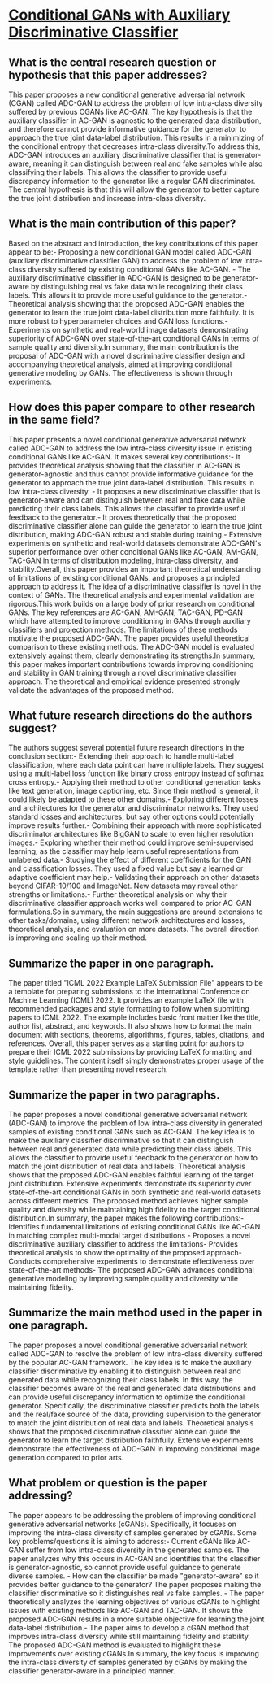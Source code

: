 # [Conditional GANs with Auxiliary Discriminative Classifier](https://arxiv.org/abs/2107.10060)

## What is the central research question or hypothesis that this paper addresses?

This paper proposes a new conditional generative adversarial network (CGAN) called ADC-GAN to address the problem of low intra-class diversity suffered by previous CGANs like AC-GAN. The key hypothesis is that the auxiliary classifier in AC-GAN is agnostic to the generated data distribution, and therefore cannot provide informative guidance for the generator to approach the true joint data-label distribution. This results in a minimizing of the conditional entropy that decreases intra-class diversity.To address this, ADC-GAN introduces an auxiliary discriminative classifier that is generator-aware, meaning it can distinguish between real and fake samples while also classifying their labels. This allows the classifier to provide useful discrepancy information to the generator like a regular GAN discriminator. The central hypothesis is that this will allow the generator to better capture the true joint distribution and increase intra-class diversity.


## What is the main contribution of this paper?

Based on the abstract and introduction, the key contributions of this paper appear to be:- Proposing a new conditional GAN model called ADC-GAN (auxiliary discriminative classifier GAN) to address the problem of low intra-class diversity suffered by existing conditional GANs like AC-GAN. - The auxiliary discriminative classifier in ADC-GAN is designed to be generator-aware by distinguishing real vs fake data while recognizing their class labels. This allows it to provide more useful guidance to the generator.- Theoretical analysis showing that the proposed ADC-GAN enables the generator to learn the true joint data-label distribution more faithfully. It is more robust to hyperparameter choices and GAN loss functions.- Experiments on synthetic and real-world image datasets demonstrating superiority of ADC-GAN over state-of-the-art conditional GANs in terms of sample quality and diversity.In summary, the main contribution is the proposal of ADC-GAN with a novel discriminative classifier design and accompanying theoretical analysis, aimed at improving conditional generative modeling by GANs. The effectiveness is shown through experiments.


## How does this paper compare to other research in the same field?

This paper presents a novel conditional generative adversarial network called ADC-GAN to address the low intra-class diversity issue in existing conditional GANs like AC-GAN. It makes several key contributions:- It provides theoretical analysis showing that the classifier in AC-GAN is generator-agnostic and thus cannot provide informative guidance for the generator to approach the true joint data-label distribution. This results in low intra-class diversity. - It proposes a new discriminative classifier that is generator-aware and can distinguish between real and fake data while predicting their class labels. This allows the classifier to provide useful feedback to the generator.- It proves theoretically that the proposed discriminative classifier alone can guide the generator to learn the true joint distribution, making ADC-GAN robust and stable during training.- Extensive experiments on synthetic and real-world datasets demonstrate ADC-GAN's superior performance over other conditional GANs like AC-GAN, AM-GAN, TAC-GAN in terms of distribution modeling, intra-class diversity, and stability.Overall, this paper provides an important theoretical understanding of limitations of existing conditional GANs, and proposes a principled approach to address it. The idea of a discriminative classifier is novel in the context of GANs. The theoretical analysis and experimental validation are rigorous.This work builds on a large body of prior research on conditional GANs. The key references are AC-GAN, AM-GAN, TAC-GAN, PD-GAN which have attempted to improve conditioning in GANs through auxiliary classifiers and projection methods. The limitations of these methods motivate the proposed ADC-GAN. The paper provides useful theoretical comparison to these existing methods. The ADC-GAN model is evaluated extensively against them, clearly demonstrating its strengths.In summary, this paper makes important contributions towards improving conditioning and stability in GAN training through a novel discriminative classifier approach. The theoretical and empirical evidence presented strongly validate the advantages of the proposed method.


## What future research directions do the authors suggest?

The authors suggest several potential future research directions in the conclusion section:- Extending their approach to handle multi-label classification, where each data point can have multiple labels. They suggest using a multi-label loss function like binary cross entropy instead of softmax cross entropy.- Applying their method to other conditional generation tasks like text generation, image captioning, etc. Since their method is general, it could likely be adapted to these other domains.- Exploring different losses and architectures for the generator and discriminator networks. They used standard losses and architectures, but say other options could potentially improve results further.- Combining their approach with more sophisticated discriminator architectures like BigGAN to scale to even higher resolution images.- Exploring whether their method could improve semi-supervised learning, as the classifier may help learn useful representations from unlabeled data.- Studying the effect of different coefficients for the GAN and classification losses. They used a fixed value but say a learned or adaptive coefficient may help.- Validating their approach on other datasets beyond CIFAR-10/100 and ImageNet. New datasets may reveal other strengths or limitations.- Further theoretical analysis on why their discriminative classifier approach works well compared to prior AC-GAN formulations.So in summary, the main suggestions are around extensions to other tasks/domains, using different network architectures and losses, theoretical analysis, and evaluation on more datasets. The overall direction is improving and scaling up their method.


## Summarize the paper in one paragraph.

The paper titled "ICML 2022 Example LaTeX Submission File" appears to be a template for preparing submissions to the International Conference on Machine Learning (ICML) 2022. It provides an example LaTeX file with recommended packages and style formatting to follow when submitting papers to ICML 2022. The example includes basic front matter like the title, author list, abstract, and keywords. It also shows how to format the main document with sections, theorems, algorithms, figures, tables, citations, and references. Overall, this paper serves as a starting point for authors to prepare their ICML 2022 submissions by providing LaTeX formatting and style guidelines. The content itself simply demonstrates proper usage of the template rather than presenting novel research.


## Summarize the paper in two paragraphs.

The paper proposes a novel conditional generative adversarial network (ADC-GAN) to improve the problem of low intra-class diversity in generated samples of existing conditional GANs such as AC-GAN. The key idea is to make the auxiliary classifier discriminative so that it can distinguish between real and generated data while predicting their class labels. This allows the classifier to provide useful feedback to the generator on how to match the joint distribution of real data and labels. Theoretical analysis shows that the proposed ADC-GAN enables faithful learning of the target joint distribution. Extensive experiments demonstrate its superiority over state-of-the-art conditional GANs in both synthetic and real-world datasets across different metrics. The proposed method achieves higher sample quality and diversity while maintaining high fidelity to the target conditional distribution.In summary, the paper makes the following contributions:- Identifies fundamental limitations of existing conditional GANs like AC-GAN in matching complex multi-modal target distributions - Proposes a novel discriminative auxiliary classifier to address the limitations- Provides theoretical analysis to show the optimality of the proposed approach- Conducts comprehensive experiments to demonstrate effectiveness over state-of-the-art methods- The proposed ADC-GAN advances conditional generative modeling by improving sample quality and diversity while maintaining fidelity.


## Summarize the main method used in the paper in one paragraph.

The paper proposes a novel conditional generative adversarial network called ADC-GAN to resolve the problem of low intra-class diversity suffered by the popular AC-GAN framework. The key idea is to make the auxiliary classifier discriminative by enabling it to distinguish between real and generated data while recognizing their class labels. In this way, the classifier becomes aware of the real and generated data distributions and can provide useful discrepancy information to optimize the conditional generator. Specifically, the discriminative classifier predicts both the labels and the real/fake source of the data, providing supervision to the generator to match the joint distribution of real data and labels. Theoretical analysis shows that the proposed discriminative classifier alone can guide the generator to learn the target distribution faithfully. Extensive experiments demonstrate the effectiveness of ADC-GAN in improving conditional image generation compared to prior arts.


## What problem or question is the paper addressing?

The paper appears to be addressing the problem of improving conditional generative adversarial networks (cGANs). Specifically, it focuses on improving the intra-class diversity of samples generated by cGANs. Some key problems/questions it is aiming to address:- Current cGANs like AC-GAN suffer from low intra-class diversity in the generated samples. The paper analyzes why this occurs in AC-GAN and identifies that the classifier is generator-agnostic, so cannot provide useful guidance to generate diverse samples. - How can the classifier be made "generator-aware" so it provides better guidance to the generator? The paper proposes making the classifier discriminative so it distinguishes real vs fake samples. - The paper theoretically analyzes the learning objectives of various cGANs to highlight issues with existing methods like AC-GAN and TAC-GAN. It shows the proposed ADC-GAN results in a more suitable objective for learning the joint data-label distribution.- The paper aims to develop a cGAN method that improves intra-class diversity while still maintaining fidelity and stability. The proposed ADC-GAN method is evaluated to highlight these improvements over existing cGANs.In summary, the key focus is improving the intra-class diversity of samples generated by cGANs by making the classifier generator-aware in a principled manner.
